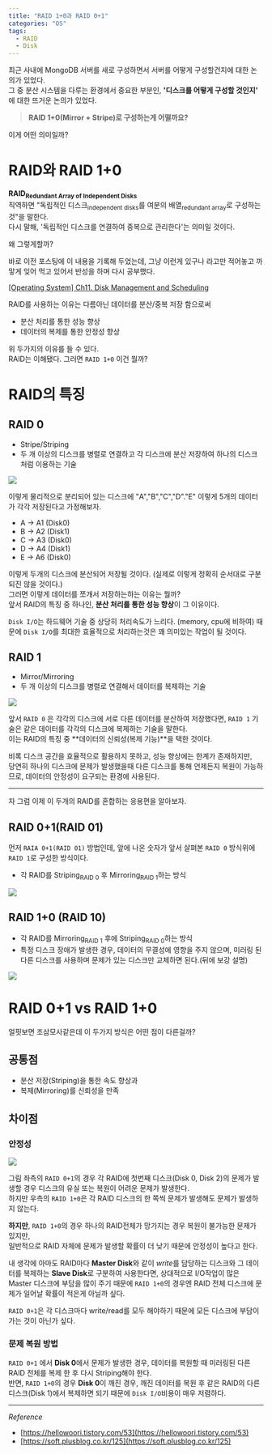 ```yaml
---
title: "RAID 1+0과 RAID 0+1"
categories: "OS"
tags:
  - RAID
  - Disk
---
```


최근 사내에 MongoDB 서버를 새로 구성하면서 서버를 어떻게 구성할건지에 대한 논의가 있었다.  
그 중 분산 시스템을 다루는 환경에서 중요한 부분인, **'디스크를 어떻게 구성할 것인지'** 에 대한 뜨거운 논의가 있었다.

> **RAID 1+0(Mirror + Stripe)로 구성하는게 어떨까요?**

이게 어떤 의미일까?

# RAID와 RAID 1+0

**RAID<sub>Redundant Array of Independent Disks</sub>**  
직역하면 "독립적인 디스크<sub>independent disks</sub>를 여분의 배열<sub>redundant array</sub>로 구성하는 것"을 말한다.  
다시 말해, '독립적인 디스크를 연결하여 중복으로 관리한다'는 의미일 것이다.

왜 그렇게할까?

바로 이전 포스팅에 이 내용을 기록해 두었는데, 그냥 이런게 있구나 라고만 적어놓고 까맣게 잊어 먹고 있어서 반성을 하며 다시 공부했다.

[[Operating System] Ch11. Disk Management and Scheduling](https://betterfly4202.github.io/os/2021/04/15/ch11_dist_management_and_scheduling/)

RAID를 사용하는 이유는 다름아닌 데이터를 분산/중복 저장 함으로써 

- 분산 처리를 통한 성능 향상
- 데이터의 복제를 통한 안정성 향상

위 두가지의 이유를 들 수 있다.  
RAID는 이해됐다. 그러면 `RAID 1+0` 이건 뭘까?

# RAID의 특징
## RAID 0

- Stripe/Striping
- 두 개 이상의 디스크를 병렬로 연결하고 각 디스크에 분산 저장하여 하나의 디스크처럼 이용하는 기술

![](/assets/images/study/dev/2021/os/0801_raid0.png)

이렇게 물리적으로 분리되어 있는 디스크에 "A","B","C","D"."E" 이렇게 5개의 데이터가 각각 저장된다고 가정해보자.

- A → A1 (Disk0)
- B → A2 (Disk1)
- C → A3 (Disk0)
- D → A4 (Disk1)
- E → A6 (Disk0)

이렇게 두개의 디스크에 분산되어 저장될 것이다. (실제로 이렇게 정확히 순서대로 구분되진 않을 것이다.)  
그러면 이렇게 데이터를 쪼개서 저장하는하는 이유는 뭘까?  
앞서 RAID의 특징 중 하나인, **분산 처리를 통한 성능 향상**이 그 이유이다.

`Disk I/O`는 하드웨어 기술 중 상당히 처리속도가 느리다. (memory, cpu에 비하여) 때문에 `Disk I/O`를 최대한 효율적으로 처리하는것은 꽤 의미있는 작업이 될 것이다.

## RAID 1

- Mirror/Mirroring
- 두 개 이상의 디스크를 병렬로 연결해서 데이터를 복제하는 기술

![](/assets/images/study/dev/2021/os/0801_raid1.png)

앞서 `RAID 0` 은  각각의 디스크에 서로 다른 데이터를 분산하여 저장했다면, `RAID 1` 기술은 같은 데이터를 각각의 디스크에 복제하는 기술을 말한다.  
이는 RAID의 특징 중 **데이터의 신뢰성(복제 기능)**을 택한 것이다.  

비록 디스크 공간을 효율적으로 활용하지 못하고, 성능 향상에는 한계가 존재하지만,  
당연히 하나의 디스크에 문제가 발생했을때 다른 디스크를 통해 언제든지 복원이 가능하므로, 데이터의 안정성이 요구되는 환경에 사용된다.

---

자 그럼 이제 이 두개의 RAID를 혼합하는 응용편을 알아보자.

## RAID 0+1(RAID 01)

먼저 `RAIA 0+1(RAID 01)` 방법인데, 앞에 나온 숫자가 앞서 살펴본 `RAID 0` 방식위에 `RAID 1`로 구성한 방식이다.

- 각 RAID를 Striping<sub>RAID 0</sub> 후 Mirroring<sub>RAID 1</sub>하는 방식

![](/assets/images/study/dev/2021/os/0801_raid01.png)

## RAID 1+0 (RAID 10)

- 각 RAID를 Mirroring<sub>RAID 1</sub> 후에 Striping<sub>RAID 0</sub>하는 방식
- 특정 디스크 장애가 발생한 경우, 데이터의 무결성에 영향을 주지 않으며, 미러링 된 다른 디스크를 사용하며 문제가 있는 디스크만 교체하면 된다.(뒤에 보강 설명)

![](/assets/images/study/dev/2021/os/0801_raid10.png)

# RAID 0+1 vs RAID 1+0

얼핏보면 조삼모사같은데 이 두가지 방식은 어떤 점이 다른걸까?

## 공통점
- 분산 저장(Striping)을 통한 속도 향상과 
- 복제(Mirroring)를 신뢰성을 만족

## 차이점

### 안정성

![](/assets/images/study/dev/2021/os/0801_raid_difference.png)

그림 좌측의 `RAID 0+1`의 경우 각 RAID에 첫번째 디스크(Disk 0, Disk 2)의 문제가 발생할 경우 디스크의 유실 또는 복원이 어려운 문제가 발생한다.  
하지만 우측의 `RAID 1+0`은 각 RAID 디스크의 한 쪽씩 문제가 발생해도 문제가 발생하지 않는다.

**하지만**, `RAID 1+0`의 경우 하나의 RAID전체가 망가지는 경우 복원이 불가능한 문제가 있지만,  
일반적으로 RAID 자체에 문제가 발생할 확률이 더 낮기 때문에 안정성이 높다고 한다.

내 생각에 아마도 RAID마다 **Master Disk**와 같이 *write*를 담당하는 디스크와 그 데이터를 복제하는 **Slave Disk**로 구분하여 사용한다면, 상대적으로 I/O작업이 많은 Master 디스크에 부담을 많이 주기 때문에 `RAID 1+0`의 경우엔 RAID 전체 디스크에 문제가 일어날 확률이 적은게 아닐까 싶다.

`RAID 0+1`은 각 디스크마다 write/read를 모두 해야하기 때문에 모든 디스크에 부담이 가는 것이 아닌가 싶다.

### 문제 복원 방법

`RAID 0+1` 에서 **Disk 0**에서 문제가 발생한 경우, 데이터를 복원할 때 미러링된 다른 RAID 전체를 복제 한 후 다시 Striping해야 한다.  
반면, `RAID 1+0`의 경우 **Disk 0**이 깨진 경우, 깨진 데이터를 복원 후 같은 RAID의 다른 디스크(Disk 1)에서 복제하면 되기 때문에 `Disk I/O`비용이 매우 저렴하다.

---

*Reference*  
- [https://hellowoori.tistory.com/53](https://hellowoori.tistory.com/53)
- [https://soft.plusblog.co.kr/125](https://soft.plusblog.co.kr/125)